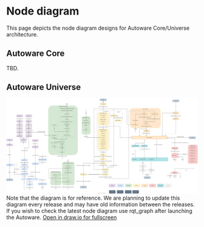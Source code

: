 # Node diagram

This page depicts the node diagram designs for Autoware Core/Universe architecture.

## Autoware Core

TBD.

## Autoware Universe

![Node diagram](overall-node-diagram-autoware-universe.drawio.svg)
Note that the diagram is for reference. We are planning to update this diagram every release and may have old information between the releases.
If you wish to check the latest node diagram use rqt_graph after launching the Autoware.
[Open in draw.io for fullscreen](https://app.diagrams.net/?lightbox=1#Uhttps%3A%2F%2Fautowarefoundation.github.io%2Fautoware-documentation%2Flatest%2Fdesign%2Fnode-diagram%2Foverall-node-diagram-autoware-universe.drawio.svg)
